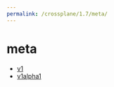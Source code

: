 ```yaml
---
permalink: /crossplane/1.7/meta/
---
```


# meta



* [v1](v1/index.md)
* [v1alpha1](v1alpha1/index.md)